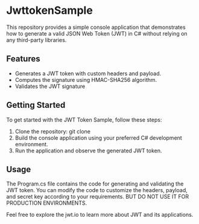 # JwttokenSample
This repository provides a simple console application that demonstrates how to generate a valid JSON Web Token (JWT) in C# without relying on any third-party libraries.

## Features
- Generates a JWT token with custom headers and payload.
- Computes the signature using HMAC-SHA256 algorithm.
- Validates the JWT signature

## Getting Started
To get started with the JWT Token Sample, follow these steps:
1. Clone the repository: git clone [<repository-url>](https://github.com/mrtarkhan/JwttokenSample)
2. Build the console application using your preferred C# development environment.
3. Run the application and observe the generated JWT token.

## Usage
The Program.cs file contains the code for generating and validating the JWT token. You can modify the code to customize the headers, payload, and secret key according to your requirements. BUT DO NOT USE IT FOR PRODUCTION ENVIRONMENTS.

Feel free to explore the jwt.io to learn more about JWT and its applications.

